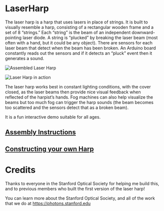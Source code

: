 # LaserHarp
The laser harp is a harp that uses lasers in place of strings. It is built to visually resemble a harp, consisting of a rectangular wooden frame and a set of 8 “strings.” Each “string” is the beam of an independent downward-pointing laser diode. A string is “plucked” by breaking the laser beam (most often with a hand, but it could be any object). There are sensors for each laser beam that detect when the beam has been broken. An Arduino board constantly reads out the sensors and if it detects an “pluck” event then it generates a sound. 

![Assembled Laser Harp](https://github.com/mcleung/LaserHarp/blob/master/Images/AssembledHarp.jpg)

![Laser Harp in action](https://github.com/mcleung/LaserHarp/blob/master/Images/HarpInAction.jpg)

The laser harp works best in constant lighting conditions, with the cover closed, as the laser beams then provide nice visual feedback when reflected of the harpist’s hands. Fog machines can also help visualize the beams but too much fog can trigger the harp sounds (the beam becomes too scattered and the sensors detect that as a broken beam).

It is a fun interactive demo suitable for all ages.

## [Assembly Instructions](https://github.com/mcleung/LaserHarp/blob/master/AssemblyInstructions.md)

## [Constructing your own Harp](https://github.com/mcleung/LaserHarp/blob/master/ConstructionInstructions.md)


# Credits
Thanks to everyone in the Stanford Optical Society for helping me build this, and to previous members who built the first version of the laser harp!

You can learn more about the Stanford Optical Society, and all of the work that we do at https://photons.stanford.edu
